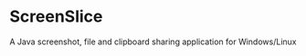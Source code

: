 ScreenSlice
===========

A Java screenshot, file and clipboard sharing application for Windows/Linux
